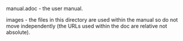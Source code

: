 manual.adoc - the user manual.

images - the files in this  directory are used within the manual so do not move independently (the URLs used within the doc are relative not absolute).
